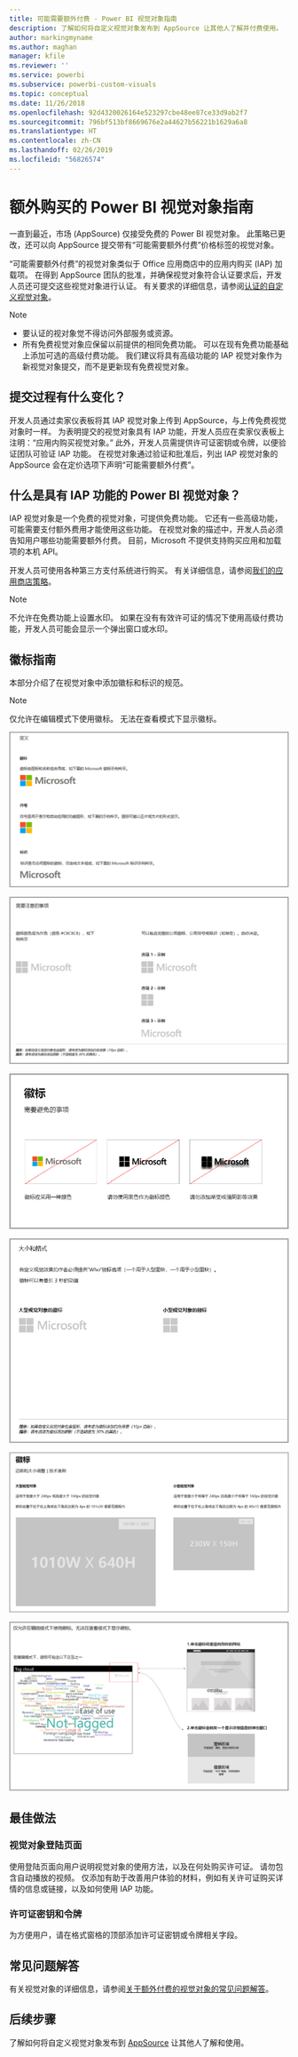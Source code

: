 ```yaml
---
title: 可能需要额外付费 - Power BI 视觉对象指南
description: 了解如何将自定义视觉对象发布到 AppSource 让其他人了解并付费使用。
author: markingmyname
ms.author: maghan
manager: kfile
ms.reviewer: ''
ms.service: powerbi
ms.subservice: powerbi-custom-visuals
ms.topic: conceptual
ms.date: 11/26/2018
ms.openlocfilehash: 92d4320026164e523297cbe48ee87ce33d9ab2f7
ms.sourcegitcommit: 796bf513bf8669676e2a44627b56221b1629a6a8
ms.translationtype: HT
ms.contentlocale: zh-CN
ms.lasthandoff: 02/26/2019
ms.locfileid: "56826574"
---
```

# <a name="guidelines-for-power-bi-visuals-with-additional-purchases"></a>额外购买的 Power BI 视觉对象指南

一直到最近，市场 (AppSource) 仅接受免费的 Power BI 视觉对象。 此策略已更改，还可以向 AppSource 提交带有“可能需要额外付费”价格标签的视觉对象。 

“可能需要额外付费”的视觉对象类似于 Office 应用商店中的应用内购买 (IAP) 加载项。 在得到 AppSource 团队的批准，并确保视觉对象符合认证要求后，开发人员还可提交这些视觉对象进行认证。 有关要求的详细信息，请参阅[认证的自定义视觉对象](../power-bi-custom-visuals-certified.md)。

> [!NOTE]
> * 要认证的视对象觉不得访问外部服务或资源。
> * 所有免费视觉对象应保留以前提供的相同免费功能。 可以在现有免费功能基础上添加可选的高级付费功能。 我们建议将具有高级功能的 IAP 视觉对象作为新视觉对象提交，而不是更新现有免费视觉对象。


## <a name="what-changed-in-the-submission-process"></a>提交过程有什么变化？

开发人员通过卖家仪表板将其 IAP 视觉对象上传到 AppSource，与上传免费视觉对象时一样。 为表明提交的视觉对象具有 IAP 功能，开发人员应在卖家仪表板上注明：“应用内购买视觉对象。” 此外，开发人员需提供许可证密钥或令牌，以便验证团队可验证 IAP 功能。 在视觉对象通过验证和批准后，列出 IAP 视觉对象的 AppSource 会在定价选项下声明“可能需要额外付费”。

## <a name="what-is-a-power-bi-visual-with-iap-features"></a>什么是具有 IAP 功能的 Power BI 视觉对象？

IAP 视觉对象是一个免费的视觉对象，可提供免费功能。 它还有一些高级功能，可能需要支付额外费用才能使用这些功能。 在视觉对象的描述中，开发人员必须告知用户哪些功能需要额外付费。 目前，Microsoft 不提供支持购买应用和加载项的本机 API。

开发人员可使用各种第三方支付系统进行购买。 有关详细信息，请参阅[我们的应用商店策略](https://docs.microsoft.com/office/dev/store/validation-policies#2-apps-or-add-ins-can-display-certain-ads)。

> [!NOTE]
> 不允许在免费功能上设置水印。 如果在没有有效许可证的情况下使用高级付费功能，开发人员可能会显示一个弹出窗口或水印。  

## <a name="logo-guidelines"></a>徽标指南

本部分介绍了在视觉对象中添加徽标和标识的规范。

> [!NOTE]
> 仅允许在编辑模式下使用徽标。 无法在查看模式下显示徽标。

![定义](media/office-store-in-app-purchase-visual-guidelines/definitions.png)

![需要注意的事项](media/office-store-in-app-purchase-visual-guidelines/things-to-keep-in-mind.png)

![需要避免的事项](media/office-store-in-app-purchase-visual-guidelines/things-to-avoid.png)

![大小和格式](media/office-store-in-app-purchase-visual-guidelines/size-and-format.png)

![边距和大小调整](media/office-store-in-app-purchase-visual-guidelines/margins-and-sizes.png)

![编辑模式](media/office-store-in-app-purchase-visual-guidelines/logos-in-edit-mode.png)

## <a name="best-practices"></a>最佳做法

### <a name="visual-landing-page"></a>视觉对象登陆页面

使用登陆页面向用户说明视觉对象的使用方法，以及在何处购买许可证。 请勿包含自动播放的视频。 仅添加有助于改善用户体验的材料，例如有关许可证购买详情的信息或链接，以及如何使用 IAP 功能。

### <a name="license-key-and-token"></a>许可证密钥和令牌

为方便用户，请在格式窗格的顶部添加许可证密钥或令牌相关字段。

## <a name="faq"></a>常见问题解答

有关视觉对象的详细信息，请参阅[关于额外付费的视觉对象的常见问题解答](https://docs.microsoft.com/power-bi/power-bi-custom-visuals-faq#visuals-with-additional-purchases)。

## <a name="next-steps"></a>后续步骤

了解如何将自定义视觉对象发布到 [AppSource](office-store.md) 让其他人了解和使用。
